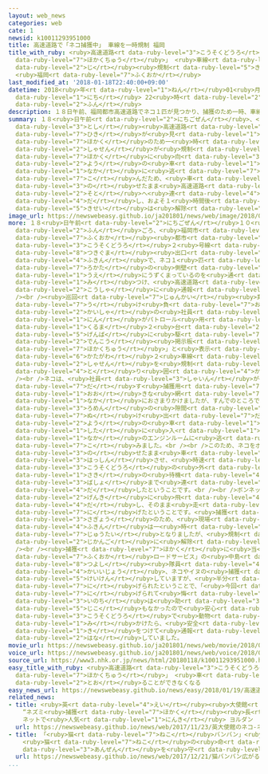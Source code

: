 ```yaml
---
layout: web_news
categories: web
cate: 1
newsid: k10011293951000
title: 高速道路で「ネコ捕獲中」 車線を一時規制 福岡
title_with_ruby: <ruby>高速道路<rt data-ruby-level="3">こうそくどうろ</rt></ruby>で「ネコ<ruby>捕獲中<rt
  data-ruby-level="7">ほかくちゅう</rt></ruby>」 <ruby>車線<rt data-ruby-level="2">しゃせん</rt></ruby>を一<ruby>時<rt
  data-ruby-level="2">じ</rt></ruby><ruby>規制<rt data-ruby-level="5">きせい</rt></ruby>
  <ruby>福岡<rt data-ruby-level="7">ふくおか</rt></ruby>
last_modified_at: '2018-01-18T22:40:00+09:00'
datetime: 2018<ruby>年<rt data-ruby-level="1">ねん</rt></ruby>01<ruby>月<rt data-ruby-level="1">がつ</rt></ruby>18<ruby>日<rt
  data-ruby-level="1">にち</rt></ruby> 22<ruby>時<rt data-ruby-level="2">じ</rt></ruby>40<ruby>分<rt
  data-ruby-level="2">ふん</rt></ruby>
description: １８日午前、福岡都市高速道路でネコ１匹が見つかり、捕獲のため一時、車線が規制されました。ネコは、捕獲に向かったパトロール用の車のボンネットの中に逃げ込んだため、車に乗せたまま高速道路の外へ連れ出し、およそ１時間後に規制は解除されました。
summary: １８<ruby>日午前<rt data-ruby-level="2">にちごぜん</rt></ruby>、<ruby>福岡<rt data-ruby-level="7">ふくおか</rt></ruby><ruby>都市<rt
  data-ruby-level="3">とし</rt></ruby><ruby>高速道路<rt data-ruby-level="3">こうそくどうろ</rt></ruby>でネコ１<ruby>匹<rt
  data-ruby-level="7">ひき</rt></ruby>が<ruby>見<rt data-ruby-level="1">み</rt></ruby>つかり、<ruby>捕獲<rt
  data-ruby-level="7">ほかく</rt></ruby>のため一<ruby>時<rt data-ruby-level="2">じ</rt></ruby>、<ruby>車線<rt
  data-ruby-level="2">しゃせん</rt></ruby>が<ruby>規制<rt data-ruby-level="5">きせい</rt></ruby>されました。ネコは、<ruby>捕獲<rt
  data-ruby-level="7">ほかく</rt></ruby>に<ruby>向<rt data-ruby-level="3">む</rt></ruby>かったパトロール<ruby>用<rt
  data-ruby-level="2">よう</rt></ruby>の<ruby>車<rt data-ruby-level="1">くるま</rt></ruby>のボンネットの<ruby>中<rt
  data-ruby-level="1">なか</rt></ruby>に<ruby>逃<rt data-ruby-level="7">に</rt></ruby>げ<ruby>込<rt
  data-ruby-level="7">こ</rt></ruby>んだため、<ruby>車<rt data-ruby-level="1">くるま</rt></ruby>に<ruby>乗<rt
  data-ruby-level="3">の</rt></ruby>せたまま<ruby>高速道路<rt data-ruby-level="3">こうそくどうろ</rt></ruby>の<ruby>外<rt
  data-ruby-level="2">そと</rt></ruby>へ<ruby>連<rt data-ruby-level="4">つ</rt></ruby>れ<ruby>出<rt
  data-ruby-level="4">だ</rt></ruby>し、およそ１<ruby>時間後<rt data-ruby-level="2">じかんご</rt></ruby>に<ruby>規制<rt
  data-ruby-level="5">きせい</rt></ruby>は<ruby>解除<rt data-ruby-level="6">かいじょ</rt></ruby>されました。
image_url: https://newswebeasy.github.io/ja201801/news/web/image/2018/01/18/K10011293951_1801182242_1801182243_01_03.jpg
more: １８<ruby>日午前<rt data-ruby-level="2">にちごぜん</rt></ruby>１０<ruby>時<rt data-ruby-level="2">じ</rt></ruby>４５<ruby>分<rt
  data-ruby-level="2">ふん</rt></ruby>ごろ、<ruby>福岡市<rt data-ruby-level="7">ふくおかし</rt></ruby>の<ruby>福岡<rt
  data-ruby-level="7">ふくおか</rt></ruby><ruby>都市<rt data-ruby-level="3">とし</rt></ruby><ruby>高速道路<rt
  data-ruby-level="3">こうそくどうろ</rt></ruby>２<ruby>号線<rt data-ruby-level="3">ごうせん</rt></ruby>の「<ruby>月隈<rt
  data-ruby-level="8">つきぐま</rt></ruby><ruby>出口<rt data-ruby-level="1">でぐち</rt></ruby>」<ruby>付近<rt
  data-ruby-level="4">ふきん</rt></ruby>で、ネコ１<ruby>匹<rt data-ruby-level="7">ひき</rt></ruby>が<ruby>路肩<rt
  data-ruby-level="7">ろかた</rt></ruby>の<ruby>側壁<rt data-ruby-level="7">そくへき</rt></ruby>の<ruby>上<rt
  data-ruby-level="1">うえ</rt></ruby>にうずくまっているのを<ruby>通<rt data-ruby-level="2">とお</rt></ruby>りかかったドライバーが<ruby>見<rt
  data-ruby-level="1">み</rt></ruby>つけ、<ruby>高速道路<rt data-ruby-level="3">こうそくどうろ</rt></ruby><ruby>公社<rt
  data-ruby-level="2">こうしゃ</rt></ruby>に<ruby>通報<rt data-ruby-level="5">つうほう</rt></ruby>しました。<br
  /><br /><ruby>巡回<rt data-ruby-level="7">じゅんかい</rt></ruby><ruby>業務<rt data-ruby-level="5">ぎょうむ</rt></ruby>を<ruby>請<rt
  data-ruby-level="7">う</rt></ruby>け<ruby>負<rt data-ruby-level="7">お</rt></ruby>う<ruby>会社<rt
  data-ruby-level="2">かいしゃ</rt></ruby>の<ruby>社員<rt data-ruby-level="3">しゃいん</rt></ruby>４<ruby>人<rt
  data-ruby-level="1">にん</rt></ruby>がパトロール<ruby>用<rt data-ruby-level="2">よう</rt></ruby>の<ruby>車<rt
  data-ruby-level="1">くるま</rt></ruby>２<ruby>台<rt data-ruby-level="2">だい</rt></ruby>で<ruby>現場<rt
  data-ruby-level="5">げんば</rt></ruby>に<ruby>駆<rt data-ruby-level="7">か</rt></ruby>けつけ、<ruby>電光<rt
  data-ruby-level="2">でんこう</rt></ruby><ruby>掲示板<rt data-ruby-level="7">けいじばん</rt></ruby>に「ネコ<ruby>捕獲中<rt
  data-ruby-level="7">ほかくちゅう</rt></ruby>」と<ruby>表示<rt data-ruby-level="5">ひょうじ</rt></ruby>したうえで、<ruby>片側<rt
  data-ruby-level="6">かたがわ</rt></ruby>２<ruby>車線<rt data-ruby-level="2">しゃせん</rt></ruby>のうち１<ruby>車線<rt
  data-ruby-level="2">しゃせん</rt></ruby>を<ruby>規制<rt data-ruby-level="5">きせい</rt></ruby>してネコを<ruby>取<rt
  data-ruby-level="4">と</rt></ruby>り<ruby>囲<rt data-ruby-level="4">かこ</rt></ruby>みました。<br
  /><br />ネコは、<ruby>社員<rt data-ruby-level="3">しゃいん</rt></ruby>が<ruby>繰<rt data-ruby-level="7">く</rt></ruby>り<ruby>出<rt
  data-ruby-level="7">だ</rt></ruby>す<ruby>捕獲用<rt data-ruby-level="7">ほかくよう</rt></ruby>の<ruby>大<rt
  data-ruby-level="1">おお</rt></ruby>きな<ruby>網<rt data-ruby-level="7">あみ</rt></ruby>の<ruby>中<rt
  data-ruby-level="1">なか</rt></ruby>におさまりかけましたが、すんでのところで<ruby>網<rt data-ruby-level="7">あみ</rt></ruby>と<ruby>路面<rt
  data-ruby-level="3">ろめん</rt></ruby>の<ruby>隙間<rt data-ruby-level="7">すきま</rt></ruby>から<ruby>抜<rt
  data-ruby-level="7">ぬ</rt></ruby>け<ruby>出<rt data-ruby-level="7">だ</rt></ruby>してパトロール<ruby>用<rt
  data-ruby-level="2">よう</rt></ruby>の<ruby>車<rt data-ruby-level="1">くるま</rt></ruby>の<ruby>下<rt
  data-ruby-level="1">した</rt></ruby>に<ruby>入<rt data-ruby-level="1">はい</rt></ruby>り、さらに、ボンネットの<ruby>中<rt
  data-ruby-level="1">なか</rt></ruby>のエンジンルームに<ruby>逃<rt data-ruby-level="7">に</rt></ruby>げ<ruby>込<rt
  data-ruby-level="7">こ</rt></ruby>みました。<br /><br />このため、ネコをボンネットの<ruby>中<rt data-ruby-level="1">なか</rt></ruby>に<ruby>乗<rt
  data-ruby-level="3">の</rt></ruby>せたまま<ruby>車<rt data-ruby-level="1">しゃ</rt></ruby>を<ruby>発進<rt
  data-ruby-level="3">はっしん</rt></ruby>させ、<ruby>時速<rt data-ruby-level="3">じそく</rt></ruby>２０キロから３０キロのゆっくりとしたスピードで、<ruby>高速道路<rt
  data-ruby-level="3">こうそくどうろ</rt></ruby>の<ruby>外<rt data-ruby-level="2">そと</rt></ruby>にあるおよそ３キロ<ruby>先<rt
  data-ruby-level="1">さき</rt></ruby>の<ruby>待機<rt data-ruby-level="4">たいき</rt></ruby><ruby>場所<rt
  data-ruby-level="3">ばしょ</rt></ruby>まで<ruby>連<rt data-ruby-level="4">つ</rt></ruby>れ<ruby>出<rt
  data-ruby-level="4">だ</rt></ruby>したということです。<br /><br />ボンネットを<ruby>開<rt data-ruby-level="3">あ</rt></ruby>けるとネコは<ruby>元気<rt
  data-ruby-level="2">げんき</rt></ruby>に<ruby>飛<rt data-ruby-level="4">と</rt></ruby>び<ruby>出<rt
  data-ruby-level="4">だ</rt></ruby>し、そのまま<ruby>走<rt data-ruby-level="2">はし</rt></ruby>って<ruby>逃<rt
  data-ruby-level="7">に</rt></ruby>げたということです。<ruby>捕獲<rt data-ruby-level="7">ほかく</rt></ruby><ruby>作業<rt
  data-ruby-level="3">さぎょう</rt></ruby>のため、<ruby>現場<rt data-ruby-level="5">げんば</rt></ruby><ruby>付近<rt
  data-ruby-level="4">ふきん</rt></ruby>は一<ruby>時<rt data-ruby-level="2">じ</rt></ruby>、４キロの<ruby>渋滞<rt
  data-ruby-level="7">じゅうたい</rt></ruby>となりましたが、<ruby>規制<rt data-ruby-level="5">きせい</rt></ruby>は、およそ１<ruby>時間後<rt
  data-ruby-level="2">じかんご</rt></ruby>に<ruby>解除<rt data-ruby-level="6">かいじょ</rt></ruby>されました。<br
  /><br /><ruby>捕獲<rt data-ruby-level="7">ほかく</rt></ruby>に<ruby>当<rt data-ruby-level="2">あ</rt></ruby>たった「<ruby>福岡<rt
  data-ruby-level="7">ふくおか</rt></ruby>ロードサービス」の<ruby>中島<rt data-ruby-level="3">なかじま</rt></ruby><ruby>剛<rt
  data-ruby-level="8">つよし</rt></ruby><ruby>隊員<rt data-ruby-level="4">たいいん</rt></ruby>は、これまで１０<ruby>回以上<rt
  data-ruby-level="4">かいいじょう</rt></ruby>、ネコやイヌの<ruby>捕獲<rt data-ruby-level="7">ほかく</rt></ruby>を<ruby>経験<rt
  data-ruby-level="5">けいけん</rt></ruby>していますが、<ruby>半分<rt data-ruby-level="2">はんぶん</rt></ruby>は<ruby>逃<rt
  data-ruby-level="7">に</rt></ruby>げられたということで、「<ruby>今回<rt data-ruby-level="2">こんかい</rt></ruby>も<ruby>逃<rt
  data-ruby-level="7">に</rt></ruby>げられて<ruby>悔<rt data-ruby-level="7">くや</rt></ruby>しいですが、ネコの<ruby>命<rt
  data-ruby-level="3">いのち</rt></ruby>は<ruby>助<rt data-ruby-level="3">たす</rt></ruby>かり、<ruby>事故<rt
  data-ruby-level="5">じこ</rt></ruby>もなかったので<ruby>安心<rt data-ruby-level="3">あんしん</rt></ruby>しました。<ruby>高速道路<rt
  data-ruby-level="3">こうそくどうろ</rt></ruby>で<ruby>動物<rt data-ruby-level="3">どうぶつ</rt></ruby>を<ruby>見<rt
  data-ruby-level="1">み</rt></ruby>かけたら、<ruby>安全<rt data-ruby-level="3">あんぜん</rt></ruby>に<ruby>気<rt
  data-ruby-level="1">き</rt></ruby>をつけて<ruby>通報<rt data-ruby-level="5">つうほう</rt></ruby>してほしい」と<ruby>話<rt
  data-ruby-level="2">はな</rt></ruby>していました。
movie_url: https://newswebeasy.github.io/ja201801/news/web/movie/2018/01/18/k10011293951_201801182242_201801182243.mp4
voice_url: https://newswebeasy.github.io/ja201801/news/web/voice/2018/01/18/k10011293951_201801182242_201801182243.mp3
source_url: https://www3.nhk.or.jp/news/html/20180118/k10011293951000.html
easy_title_with_ruby: <ruby>高速道路<rt data-ruby-level="3">こうそくどうろ</rt></ruby>で「ネコ<ruby>捕獲中<rt
  data-ruby-level="7">ほかくちゅう</rt></ruby>」 <ruby>車<rt data-ruby-level="1">くるま</rt></ruby>が<ruby>通<rt
  data-ruby-level="2">とお</rt></ruby>ることができなくなる
easy_news_url: https://newswebeasy.github.io/news/easy/2018/01/19/高速道路でネコ捕獲中-車が通ることができなくなる
related_news:
- title: <ruby>英<rt data-ruby-level="4">えい</rt></ruby><ruby>大使館<rt data-ruby-level="3">たいしかん</rt></ruby>のネコ
    “ネズミ<ruby>捕獲<rt data-ruby-level="7">ほかく</rt></ruby><ruby>長<rt data-ruby-level="2">ちょう</rt></ruby>”に
    ネットで<ruby>人気<rt data-ruby-level="1">にんき</rt></ruby> ヨルダン
  url: https://newswebeasy.github.io/news/web/2017/11/23/英大使館のネコ-ネズミ捕獲長に-ネットで人気-ヨルダン
- title: 「<ruby>猫<rt data-ruby-level="7">ねこ</rt></ruby>バンバン」<ruby>広<rt data-ruby-level="2">ひろ</rt></ruby>がる
    <ruby>猫<rt data-ruby-level="7">ねこ</rt></ruby>の<ruby>命<rt data-ruby-level="3">いのち</rt></ruby>とドライバーの<ruby>安全<rt
    data-ruby-level="3">あんぜん</rt></ruby>を<ruby>守<rt data-ruby-level="3">まも</rt></ruby>る
  url: https://newswebeasy.github.io/news/web/2017/12/21/猫バンバン広がる-猫の命とドライバーの安全を守る
...
```

